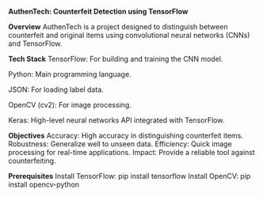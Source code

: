 **AuthenTech: Counterfeit Detection using TensorFlow**

**Overview**
AuthenTech is a project designed to distinguish between counterfeit and original items using convolutional neural networks (CNNs) and TensorFlow.

**Tech Stack**
TensorFlow:
For building and training the CNN model.

Python: 
Main programming language.

JSON:
For loading label data.

OpenCV (cv2):
For image processing.

Keras:
High-level neural networks API integrated with TensorFlow.

**Objectives**
Accuracy: High accuracy in distinguishing counterfeit items.
Robustness: Generalize well to unseen data.
Efficiency: Quick image processing for real-time applications.
Impact: Provide a reliable tool against counterfeiting.

**Prerequisites**
Install TensorFlow: pip install tensorflow
Install OpenCV: pip install opencv-python
